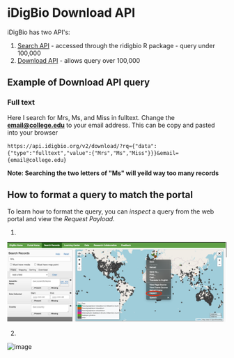 # iDigBio Download API    
iDigBio has two API's: 
  1. [Search API](https://github.com/idigbio/idigbio-search-api/wiki)
    - accessed through the ridigbio R package
    - query under 100,000
  2. [Download API](https://www.idigbio.org/wiki/index.php/IDigBio_Download_API)
    - allows query over 100,000
  
 ## Example of Download API query 
 ### Full text 
 Here I search for Mrs, Ms, and Miss in fulltext. Change the **email@college.edu** to your email address. This can be copy and pasted into your browser
 
 ```
 https://api.idigbio.org/v2/download/?rq={"data":{"type":"fulltext","value":{"Mrs","Ms","Miss"}}}&email={email@college.edu}
 ```
  
  **Note: Searching the two letters of "Ms" will yeild way too many records**
  
  
  ## How to format a query to match the portal
  To learn how to format the query, you can *inspect* a query from the web portal and view the *Request Payload*.

 1. 
![image](./images/inspectChrome.png)
 
 2. 
 ![image](./images/inspectChromePart2)
